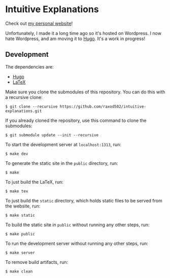 # Intuitive Explanations

Check out [my personal website]!

[my personal website]: https://intuitiveexplanations.com

Unfortunately, I made it a long time ago so it's hosted on Wordpress.
I now hate Wordpress, and am moving it to [Hugo]. It's a work in
progress!

[hugo]: https://gohugo.io/

## Development

The dependencies are:
* [Hugo](https://gohugo.io/)
* [LaTeX](https://www.latex-project.org/get/)

Make sure you clone the submodules of this repository. You can do this
with a recursive clone:

    $ git clone --recursive https://github.com/raxod502/intuitive-explanations.git

If you already cloned the repository, use this command to clone the
submodules:

    $ git submodule update --init --recursive

To start the development server at `localhost:1313`, run:

    $ make dev

To generate the static site in the `public` directory, run:

    $ make

To just build the LaTeX, run:

    $ make tex

To just build the `static` directory, which holds static files to be
served from the website, run:

    $ make static

To build the static site in `public` without running any other steps,
run:

    $ make public

To run the development server without running any other steps, run:

    $ make server

To remove build artifacts, run:

    $ make clean
